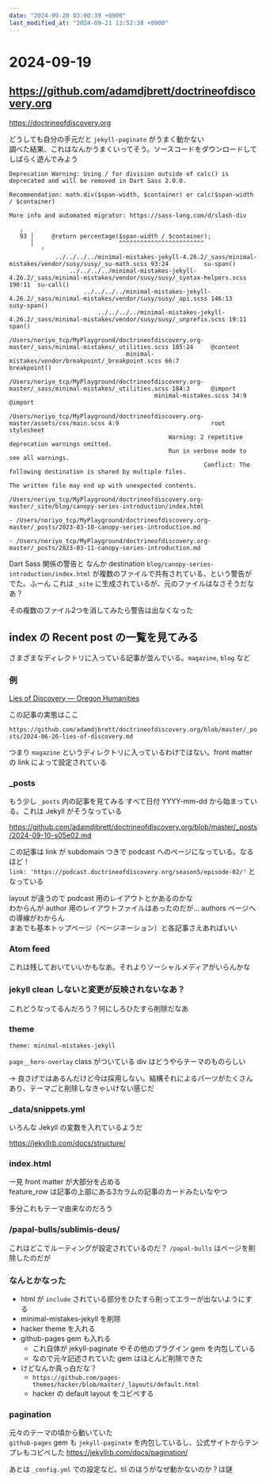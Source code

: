 ```yaml
---
date: "2024-09-20 03:00:39 +0900"
last_modified_at: "2024-09-21 13:52:38 +0900"
---
```


# 2024-09-19
## https://github.com/adamdjbrett/doctrineofdiscovery.org

https://doctrineofdiscovery.org

どうしても自分の手元だと `jekyll-paginate` がうまく動かない  
調べた結果、これはなんかうまくいってそう。ソースコードをダウンロードしてしばらく遊んでみよう

```
Deprecation Warning: Using / for division outside of calc() is deprecated and will be removed in Dart Sass 2.0.0.

Recommendation: math.div($span-width, $container) or calc($span-width / $container)

More info and automated migrator: https://sass-lang.com/d/slash-div

   ╷
   93 │     @return percentage($span-width / $container);
      │                        ^^^^^^^^^^^^^^^^^^^^^^^^
         ╵
             ../../../../minimal-mistakes-jekyll-4.26.2/_sass/minimal-mistakes/vendor/susy/susy/_su-math.scss 93:24          su-span()
                 ../../../../minimal-mistakes-jekyll-4.26.2/_sass/minimal-mistakes/vendor/susy/susy/_syntax-helpers.scss 190:11  su-call()
                     ../../../../minimal-mistakes-jekyll-4.26.2/_sass/minimal-mistakes/vendor/susy/susy/_api.scss 146:13             susy-span()
                         ../../../../minimal-mistakes-jekyll-4.26.2/_sass/minimal-mistakes/vendor/susy/susy/_unprefix.scss 19:11         span()
                             /Users/noriyo_tcp/MyPlayground/doctrineofdiscovery.org-master/_sass/minimal-mistakes/_utilities.scss 185:24     @content
                                 minimal-mistakes/vendor/breakpoint/_breakpoint.scss 66:7                                                        breakpoint()
                                     /Users/noriyo_tcp/MyPlayground/doctrineofdiscovery.org-master/_sass/minimal-mistakes/_utilities.scss 184:3      @import
                                         minimal-mistakes.scss 34:9                                                                                      @import
                                             /Users/noriyo_tcp/MyPlayground/doctrineofdiscovery.org-master/assets/css/main.scss 4:9                          root stylesheet
                                             Warning: 2 repetitive deprecation warnings omitted.
                                             Run in verbose mode to see all warnings.
                                                       Conflict: The following destination is shared by multiple files.
                                                                           The written file may end up with unexpected contents.
                                                                                               /Users/noriyo_tcp/MyPlayground/doctrineofdiscovery.org-master/_site/blog/canopy-series-introduction/index.html
                                                                                                                    - /Users/noriyo_tcp/MyPlayground/doctrineofdiscovery.org-master/_posts/2023-03-10-canopy-series-introduction.md
                                                                                                                                         - /Users/noriyo_tcp/MyPlayground/doctrineofdiscovery.org-master/_posts/2023-03-11-canopy-series-introduction.md
```

Dart Sass 関係の警告と なんか destination `blog/canopy-series-introduction/index.html` が複数のファイルで共有されている、という警告がでた。ふーん これは `_site` に生成されているが、元のファイルはなさそうだなあ？

その複数のファイル2つを消してみたら警告は出なくなった

## index の Recent post の一覧を見てみる
さまざまなディレクトリに入っている記事が並んでいる。`magazine`, `blog` など  

### 例

[Lies of Discovery — Oregon Humanities](https://oregonhumanities.org/rll/magazine/possession-spring-2021/lies-of-discovery/)

この記事の実態はここ

`https://github.com/adamdjbrett/doctrineofdiscovery.org/blob/master/_posts/2024-06-26-lies-of-discovery.md`

つまり `magazine` というディレクトリに入っているわけではない。front matter の link によって設定されている

### _posts

もう少し `_posts` 内の記事を見てみる
すべて日付 YYYY-mm-dd から始まっている。これは Jekyll がそうなっている  

https://github.com/adamdjbrett/doctrineofdiscovery.org/blob/master/_posts/2024-09-10-s05e02.md

この記事は link が subdomain つきで podcast へのページになっている。なるほど！  
`link: 'https://podcast.doctrineofdiscovery.org/season5/episode-02/'` となっている  

layout が違うので podcast 用のレイアウトとかあるのかな  
わからんが author 用のレイアウトファイルはあったのだが… authors ページへの導線がわからん  
まあでも基本トップページ（ページネーション）と各記事さえあればいい  

### Atom feed
これは残しておいていいかもなあ。それよりソーシャルメディアがいらんかな

### jekyll clean しないと変更が反映されないなあ？
これどうなってるんだろう？何にしろひたすら削除だなあ

### theme
`theme: minimal-mistakes-jekyll`

`page__hero-overlay` class がついている div はどうやらテーマのものらしい

-> 良さげではあるんだけど今は採用しない。結構それによるパーツがたくさんあり、テーマごと削除しなきゃいけない感じだ

### _data/snippets.yml
いろんな Jekyll の変数を入れているようだ  

https://jekyllrb.com/docs/structure/

### index.html
一見 front matter が大部分を占める  
feature_row は記事の上部にある3カラムの記事のカードみたいなやつ  

多分これもテーマ由来なのだろう

### /papal-bulls/sublimis-deus/
これはどこでルーティングが設定されているのだ？ `/papal-bulls` はページを削除したのだが  

### なんとかなった
- html が `include` されている部分をひたすら削ってエラーが出ないようにする
- minimal-mistakes-jekyll を削除
- hacker theme を入れる
- github-pages gem も入れる
  - これ自体が jekyll-paginate やその他のプラグイン gem を内包している
  - なので元々記述されていた gem はほとんど削除できた
- けどなんか真っ白だな？
  - `https://github.com/pages-themes/hacker/blob/master/_layouts/default.html`
  - hacker の default layout をコピペする

### pagination
元々のテーマの頃から動いていた  
`github-pages` gem も `jekyll-paginate` を内包しているし、公式サイトからテンプレもコピペした
https://jekyllrb.com/docs/pagination/

あとは `_config.yml` での設定など。til のほうがなぜ動かないのか？は謎

